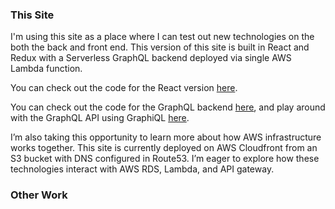 ### This Site
I'm using this site as a place where I can test out new technologies on the both the back and front end. This version of this site is built in React and Redux with a Serverless GraphQL backend deployed via single AWS Lambda function.

You can check out the code for the React version [here](https://github.com/carlyleec/cc-react).

You can check out the code for the GraphQL backend [here](https://github.com/carlyleec/cc-graphql), and play around with the GraphQL API using GraphiQL [here](/graphiql).

I’m also taking this opportunity to learn more about how AWS infrastructure works together. This site is currently deployed on AWS Cloudfront from an S3 bucket with DNS configured in Route53. I’m eager to explore how these technologies interact with AWS RDS, Lambda, and API gateway.

### Other Work
